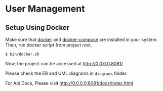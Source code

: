 # User Management

## Setup Using Docker
Make sure that [docker](https://docs.docker.com/install/) and [docker-compose](https://docs.docker.com/compose/install/) are installed in your system. Then, run docker script from project root.

```
$ bin/docker.sh
```

Now, the project can be accessed at http://0.0.0.0:8081/

Please check the ER and UML diagrams in `diagrams` folder.

For Api Docs, Please visit
http://0.0.0.0:8081/docs/index.html
